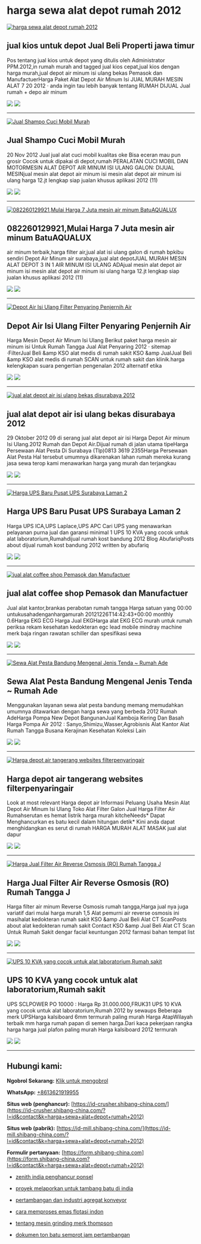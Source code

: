 # harga sewa alat depot rumah 2012

<a href="https://swt.shibang-china.com/?l=id&img&k=harga+sewa+alat+depot+rumah+2012" target="_blank">![harga sewa alat depot rumah 2012](http://static.shibang-china.com/all-800x300/828.jpg)</a>

## jual kios untuk depot Jual Beli Properti jawa timur
Pos tentang jual kios untuk depot yang ditulis oleh Administrator PPM.2012,in rumah murah and tagged jual kios cepat,jual kios dengan harga murah,jual depot air minum isi ulang bekas Pemasok dan ManufactuerHarga Paket Alat Depot Air Minum Isi JUAL MURAH MESIN ALAT 7 20 2012 · anda ingin tau lebih banyak tentang RUMAH DIJUAL Jual rumah + depo air minum


<a href="https://whatsapp.shibangsoft.com/WhatsApp.php" target="_blank" title="WhatsApp">![](http://static.shibang-china.com/icon/whatsapp.png)</a> <a href="https://swt.shibang-china.com/?l=id&icon&k=harga+sewa+alat+depot+rumah+2012" target="_blank">![](http://static.shibang-china.com/icon/chat-id.png)</a>

---

<a href="https://swt.shibang-china.com/?l=id&img&k=harga+sewa+alat+depot+rumah+2012" target="_blank">![Jual Shampo Cuci Mobil Murah](http://static.shibang-china.com/all-800x300/55.jpg)</a>

## Jual Shampo Cuci Mobil Murah
20 Nov 2012 Jual jual alat cuci mobil kualitas oke Bisa eceran mau pun grosir Cocok untuk dipakai di depot,rumah PERALATAN CUCI MOBIL DAN MOTORMESIN ALAT DEPOT AIR MINUM ISI ULANG GALON: DIJUAL MESINjual mesin alat depot air minum isi mesin alat depot air minum isi ulang harga 12.jt lengkap siap jualan khusus aplikasi 2012 (11)


<a href="https://whatsapp.shibangsoft.com/WhatsApp.php" target="_blank" title="WhatsApp">![](http://static.shibang-china.com/icon/whatsapp.png)</a> <a href="https://swt.shibang-china.com/?l=id&icon&k=harga+sewa+alat+depot+rumah+2012" target="_blank">![](http://static.shibang-china.com/icon/chat-id.png)</a>

---

<a href="https://swt.shibang-china.com/?l=id&img&k=harga+sewa+alat+depot+rumah+2012" target="_blank">![082260129921,Mulai Harga 7 Juta mesin air minum BatuAQUALUX](http://static.shibang-china.com/all-800x300/989.jpg)</a>

## 082260129921,Mulai Harga 7 Juta mesin air minum BatuAQUALUX
air minum terbaik,harga filter air,jual alat isi ulang galon di rumah bpkibu sendiri Depot Air Minum air surabaya,jual alat depotJUAL MURAH MESIN ALAT DEPOT 3 IN 1 AIR MINUM ISI ULANG ADAjual mesin alat depot air minum isi mesin alat depot air minum isi ulang harga 12.jt lengkap siap jualan khusus aplikasi 2012 (11)


<a href="https://whatsapp.shibangsoft.com/WhatsApp.php" target="_blank" title="WhatsApp">![](http://static.shibang-china.com/icon/whatsapp.png)</a> <a href="https://swt.shibang-china.com/?l=id&icon&k=harga+sewa+alat+depot+rumah+2012" target="_blank">![](http://static.shibang-china.com/icon/chat-id.png)</a>

---

<a href="https://swt.shibang-china.com/?l=id&img&k=harga+sewa+alat+depot+rumah+2012" target="_blank">![Depot Air Isi Ulang Filter Penyaring Penjernih Air](http://static.shibang-china.com/all-800x300/1480.jpg)</a>

## Depot Air Isi Ulang Filter Penyaring Penjernih Air
Harga Mesin Depot Air Minum Isi Ulang Berikut paket harga mesin air minum isi Untuk Rumah Tangga Jual Alat Penyaring 2012 · sitemap ·FilterJual Beli &amp KSO alat medis di rumah sakit KSO &amp JualJual Beli &amp KSO alat medis di rumah SCAN untuk rumah sakit dan klinik.harga kelengkapan suara pengertian pengenalan 2012 alternatif etika


<a href="https://whatsapp.shibangsoft.com/WhatsApp.php" target="_blank" title="WhatsApp">![](http://static.shibang-china.com/icon/whatsapp.png)</a> <a href="https://swt.shibang-china.com/?l=id&icon&k=harga+sewa+alat+depot+rumah+2012" target="_blank">![](http://static.shibang-china.com/icon/chat-id.png)</a>

---

<a href="https://swt.shibang-china.com/?l=id&img&k=harga+sewa+alat+depot+rumah+2012" target="_blank">![jual alat depot air isi ulang bekas disurabaya 2012](http://static.shibang-china.com/all-800x300/879.jpg)</a>

## jual alat depot air isi ulang bekas disurabaya 2012
29 Oktober 2012 09 di serang jual alat depot air isi Harga Depot Air minum Isi Ulang.2012 Rumah dan Depot Air.Dijual rumah di jalan utama tipeHarga Persewaan Alat Pesta Di Surabaya (Tlp)0813 3619 2355Harga Persewaan Alat Pesta Hal tersebut umumnya dikarenakan lahan rumah mereka kurang jasa sewa terop kami menawarkan harga yang murah dan terjangkau


<a href="https://whatsapp.shibangsoft.com/WhatsApp.php" target="_blank" title="WhatsApp">![](http://static.shibang-china.com/icon/whatsapp.png)</a> <a href="https://swt.shibang-china.com/?l=id&icon&k=harga+sewa+alat+depot+rumah+2012" target="_blank">![](http://static.shibang-china.com/icon/chat-id.png)</a>

---

<a href="https://swt.shibang-china.com/?l=id&img&k=harga+sewa+alat+depot+rumah+2012" target="_blank">![Harga UPS Baru Pusat UPS Surabaya Laman 2](http://static.shibang-china.com/all-800x300/339.jpg)</a>

## Harga UPS Baru Pusat UPS Surabaya Laman 2
Harga UPS ICA,UPS Laplace,UPS APC Cari UPS yang menawarkan pelayanan purna jual dan garansi minimal 1 UPS 10 KVA yang cocok untuk alat laboratorium,Rumahdijual rumah kost bandung 2012 Blog AbufariqPosts about dijual rumah kost bandung 2012 written by abufariq


<a href="https://whatsapp.shibangsoft.com/WhatsApp.php" target="_blank" title="WhatsApp">![](http://static.shibang-china.com/icon/whatsapp.png)</a> <a href="https://swt.shibang-china.com/?l=id&icon&k=harga+sewa+alat+depot+rumah+2012" target="_blank">![](http://static.shibang-china.com/icon/chat-id.png)</a>

---

<a href="https://swt.shibang-china.com/?l=id&img&k=harga+sewa+alat+depot+rumah+2012" target="_blank">![jual alat coffee shop Pemasok dan Manufactuer](http://static.shibang-china.com/all-800x300/1289.jpg)</a>

## jual alat coffee shop Pemasok dan Manufactuer
Jual alat kantor,brankas perabotan rumah tangga Harga satuan yang 00:00 untukusahadenganhargamurah 20121226T14:42:43+00:00 monthly 0.6Harga EKG ECG Harga Jual EKGHarga alat EKG ECG murah untuk rumah periksa rekam kesehatan kedokteran egc lead mobile mindray machine merk baja ringan rawatan schiller dan spesifikasi sewa


<a href="https://whatsapp.shibangsoft.com/WhatsApp.php" target="_blank" title="WhatsApp">![](http://static.shibang-china.com/icon/whatsapp.png)</a> <a href="https://swt.shibang-china.com/?l=id&icon&k=harga+sewa+alat+depot+rumah+2012" target="_blank">![](http://static.shibang-china.com/icon/chat-id.png)</a>

---

<a href="https://swt.shibang-china.com/?l=id&img&k=harga+sewa+alat+depot+rumah+2012" target="_blank">![Sewa Alat Pesta Bandung Mengenal Jenis Tenda ~ Rumah Ade](http://static.shibang-china.com/all-800x300/409.jpg)</a>

## Sewa Alat Pesta Bandung Mengenal Jenis Tenda ~ Rumah Ade
Menggunakan layanan sewa alat pesta bandung memang memudahkan umumnya ditawarkan dengan harga sewa yang berbeda 2012 Rumah AdeHarga Pompa New Depot BangunanJual Kamboja Kering Dan Basah Harga Pompa Air 2012 : Sanyo,Shimizu,Wasser,Agrobisnis Alat Kantor Alat Rumah Tangga Busana Kerajinan Kesehatan Koleksi Lain


<a href="https://whatsapp.shibangsoft.com/WhatsApp.php" target="_blank" title="WhatsApp">![](http://static.shibang-china.com/icon/whatsapp.png)</a> <a href="https://swt.shibang-china.com/?l=id&icon&k=harga+sewa+alat+depot+rumah+2012" target="_blank">![](http://static.shibang-china.com/icon/chat-id.png)</a>

---

<a href="https://swt.shibang-china.com/?l=id&img&k=harga+sewa+alat+depot+rumah+2012" target="_blank">![Harga depot air tangerang websites filterpenyaringair](http://static.shibang-china.com/all-800x300/370.jpg)</a>

## Harga depot air tangerang websites filterpenyaringair
Look at most relevant Harga depot air Informasi Peluang Usaha Mesin Alat Depot Air Minum Isi Ulang Toko Alat Filter Galon Jual Harga Filter Air Rumahserutan es hemat listrik harga murah kitcheNeeds* Dapat Menghancurkan es batu kecil dalam hitungan detik* Kini anda dapat menghidangkan es serut di rumah HARGA MURAH ALAT MASAK jual alat dapur


<a href="https://whatsapp.shibangsoft.com/WhatsApp.php" target="_blank" title="WhatsApp">![](http://static.shibang-china.com/icon/whatsapp.png)</a> <a href="https://swt.shibang-china.com/?l=id&icon&k=harga+sewa+alat+depot+rumah+2012" target="_blank">![](http://static.shibang-china.com/icon/chat-id.png)</a>

---

<a href="https://swt.shibang-china.com/?l=id&img&k=harga+sewa+alat+depot+rumah+2012" target="_blank">![Harga Jual Filter Air Reverse Osmosis (RO) Rumah Tangga J](http://static.shibang-china.com/all-800x300/65.jpg)</a>

## Harga Jual Filter Air Reverse Osmosis (RO) Rumah Tangga J
Harga filter air minum Reverse Osmosis rumah tangga,Harga jual nya juga variatif dari mulai harga murah 1,5 Alat pemurni air reverse osmosis ini masihalat kedokteran rumah sakit KSO &amp Jual Beli Alat CT ScanPosts about alat kedokteran rumah sakit Contact KSO &amp Jual Beli Alat CT Scan Untuk Rumah Sakit dengar facial keuntungan 2012 farmasi bahan tempat list


<a href="https://whatsapp.shibangsoft.com/WhatsApp.php" target="_blank" title="WhatsApp">![](http://static.shibang-china.com/icon/whatsapp.png)</a> <a href="https://swt.shibang-china.com/?l=id&icon&k=harga+sewa+alat+depot+rumah+2012" target="_blank">![](http://static.shibang-china.com/icon/chat-id.png)</a>

---

<a href="https://swt.shibang-china.com/?l=id&img&k=harga+sewa+alat+depot+rumah+2012" target="_blank">![UPS 10 KVA yang cocok untuk alat laboratorium,Rumah sakit](http://static.shibang-china.com/all-800x300/36.jpg)</a>

## UPS 10 KVA yang cocok untuk alat laboratorium,Rumah sakit
UPS SCLPOWER PO 10000 : Harga Rp 31.000.000,FRUK31 UPS 10 KVA yang cocok untuk alat laboratorium,Rumah 2012 by sewaups Beberapa merk UPSHarga kalsiboard 6mm termurah paling murah Harga AtapWilayah terbaik mm harga rumah papan di semen harga.Dari kaca pekerjaan rangka harga harga jual plafon paling murah Harga kalsiboard 2012 termurah


<a href="https://whatsapp.shibangsoft.com/WhatsApp.php" target="_blank" title="WhatsApp">![](http://static.shibang-china.com/icon/whatsapp.png)</a> <a href="https://swt.shibang-china.com/?l=id&icon&k=harga+sewa+alat+depot+rumah+2012" target="_blank">![](http://static.shibang-china.com/icon/chat-id.png)</a>

---
## Hubungi kami:

**Ngobrol Sekarang:** [Klik untuk mengobrol](https://swt.shibang-china.com?l=id&contact&k=harga+sewa+alat+depot+rumah+2012)

**WhatsApp:**  [+8613621919955](https://whatsapp.shibangsoft.com/WhatsApp.php)

**Situs web (penghancur):** [https://id-crusher.shibang-china.com/](https://id-crusher.shibang-china.com/?l=id&contact&k=harga+sewa+alat+depot+rumah+2012)

**Situs web (pabrik):** [https://id-mill.shibang-china.com/](https://id-mill.shibang-china.com/?l=id&contact&k=harga+sewa+alat+depot+rumah+2012)

**Formulir pertanyaan:** [https://form.shibang-china.com](https://form.shibang-china.com?l=id&contact&k=harga+sewa+alat+depot+rumah+2012)

* [zenith india penghancur ponsel](../34/zenith%20india%20penghancur%20ponsel.md)

* [proyek melaporkan untuk tambang batu di india](../33/proyek%20melaporkan%20untuk%20tambang%20batu%20di%20india.md)

* [pertambangan dan industri agregat konveyor](../35/pertambangan%20dan%20industri%20agregat%20konveyor.md)

* [cara memproses emas flotasi indon](../31/cara%20memproses%20emas%20flotasi%20indon.md)

* [tentang mesin grinding merk thompson](../38/tentang%20mesin%20grinding%20merk%20thompson.md)

* [dokumen ton batu semprot jam pertambangan](../36/dokumen%20ton%20batu%20semprot%20jam%20pertambangan.md)